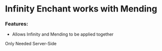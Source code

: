 # Infinity Enchant works with Mending

### Features:
- Allows Infinity and Mending to be applied together

 
Only Needed Server-Side

